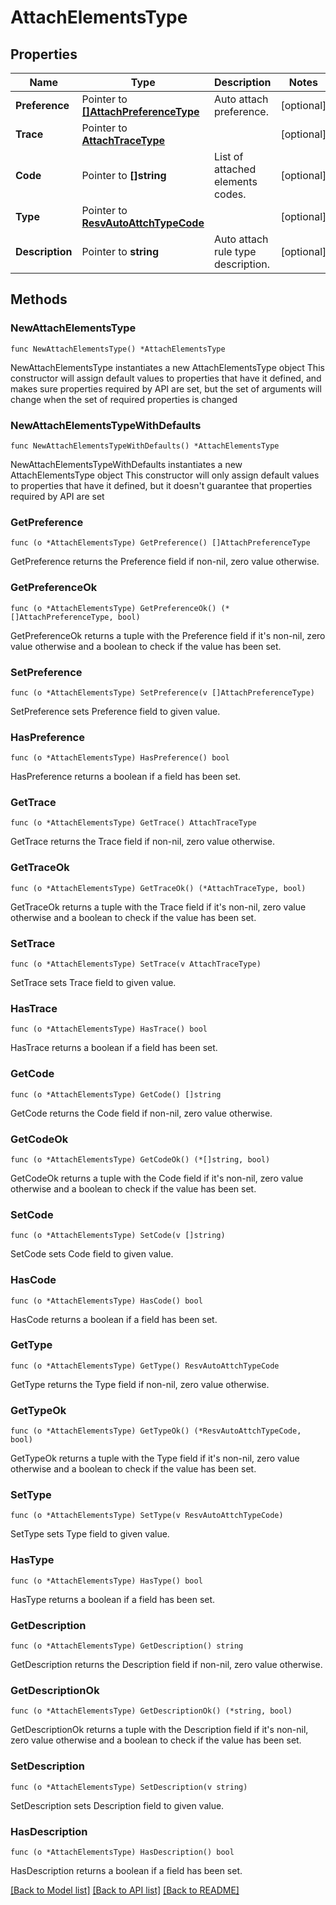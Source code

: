 # AttachElementsType

## Properties

Name | Type | Description | Notes
------------ | ------------- | ------------- | -------------
**Preference** | Pointer to [**[]AttachPreferenceType**](AttachPreferenceType.md) | Auto attach preference. | [optional] 
**Trace** | Pointer to [**AttachTraceType**](AttachTraceType.md) |  | [optional] 
**Code** | Pointer to **[]string** | List of attached elements codes. | [optional] 
**Type** | Pointer to [**ResvAutoAttchTypeCode**](ResvAutoAttchTypeCode.md) |  | [optional] 
**Description** | Pointer to **string** | Auto attach rule type description. | [optional] 

## Methods

### NewAttachElementsType

`func NewAttachElementsType() *AttachElementsType`

NewAttachElementsType instantiates a new AttachElementsType object
This constructor will assign default values to properties that have it defined,
and makes sure properties required by API are set, but the set of arguments
will change when the set of required properties is changed

### NewAttachElementsTypeWithDefaults

`func NewAttachElementsTypeWithDefaults() *AttachElementsType`

NewAttachElementsTypeWithDefaults instantiates a new AttachElementsType object
This constructor will only assign default values to properties that have it defined,
but it doesn't guarantee that properties required by API are set

### GetPreference

`func (o *AttachElementsType) GetPreference() []AttachPreferenceType`

GetPreference returns the Preference field if non-nil, zero value otherwise.

### GetPreferenceOk

`func (o *AttachElementsType) GetPreferenceOk() (*[]AttachPreferenceType, bool)`

GetPreferenceOk returns a tuple with the Preference field if it's non-nil, zero value otherwise
and a boolean to check if the value has been set.

### SetPreference

`func (o *AttachElementsType) SetPreference(v []AttachPreferenceType)`

SetPreference sets Preference field to given value.

### HasPreference

`func (o *AttachElementsType) HasPreference() bool`

HasPreference returns a boolean if a field has been set.

### GetTrace

`func (o *AttachElementsType) GetTrace() AttachTraceType`

GetTrace returns the Trace field if non-nil, zero value otherwise.

### GetTraceOk

`func (o *AttachElementsType) GetTraceOk() (*AttachTraceType, bool)`

GetTraceOk returns a tuple with the Trace field if it's non-nil, zero value otherwise
and a boolean to check if the value has been set.

### SetTrace

`func (o *AttachElementsType) SetTrace(v AttachTraceType)`

SetTrace sets Trace field to given value.

### HasTrace

`func (o *AttachElementsType) HasTrace() bool`

HasTrace returns a boolean if a field has been set.

### GetCode

`func (o *AttachElementsType) GetCode() []string`

GetCode returns the Code field if non-nil, zero value otherwise.

### GetCodeOk

`func (o *AttachElementsType) GetCodeOk() (*[]string, bool)`

GetCodeOk returns a tuple with the Code field if it's non-nil, zero value otherwise
and a boolean to check if the value has been set.

### SetCode

`func (o *AttachElementsType) SetCode(v []string)`

SetCode sets Code field to given value.

### HasCode

`func (o *AttachElementsType) HasCode() bool`

HasCode returns a boolean if a field has been set.

### GetType

`func (o *AttachElementsType) GetType() ResvAutoAttchTypeCode`

GetType returns the Type field if non-nil, zero value otherwise.

### GetTypeOk

`func (o *AttachElementsType) GetTypeOk() (*ResvAutoAttchTypeCode, bool)`

GetTypeOk returns a tuple with the Type field if it's non-nil, zero value otherwise
and a boolean to check if the value has been set.

### SetType

`func (o *AttachElementsType) SetType(v ResvAutoAttchTypeCode)`

SetType sets Type field to given value.

### HasType

`func (o *AttachElementsType) HasType() bool`

HasType returns a boolean if a field has been set.

### GetDescription

`func (o *AttachElementsType) GetDescription() string`

GetDescription returns the Description field if non-nil, zero value otherwise.

### GetDescriptionOk

`func (o *AttachElementsType) GetDescriptionOk() (*string, bool)`

GetDescriptionOk returns a tuple with the Description field if it's non-nil, zero value otherwise
and a boolean to check if the value has been set.

### SetDescription

`func (o *AttachElementsType) SetDescription(v string)`

SetDescription sets Description field to given value.

### HasDescription

`func (o *AttachElementsType) HasDescription() bool`

HasDescription returns a boolean if a field has been set.


[[Back to Model list]](../README.md#documentation-for-models) [[Back to API list]](../README.md#documentation-for-api-endpoints) [[Back to README]](../README.md)


